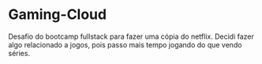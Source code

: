 # Gaming-Cloud


Desafio do bootcamp fullstack para fazer uma cópia do netflix.
Decidi fazer algo relacionado a jogos, pois passo mais tempo jogando do que vendo séries.
